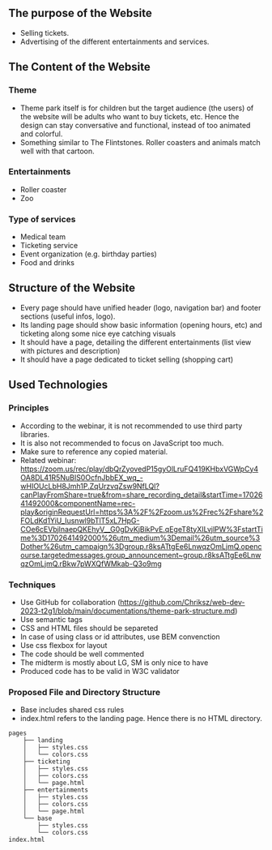 ## The purpose of the Website

- Selling tickets.
- Advertising of the different entertainments and services.


## The Content of the Website
### Theme
- Theme park itself is for children but the target audience (the users) of the website will be adults who want to buy tickets, etc. Hence the design can stay conversative and functional, instead of too animated and colorful.
- Something similar to The Flintstones. Roller coasters and animals match well with that cartoon.

### Entertainments
- Roller coaster
- Zoo

### Type of services
- Medical team
- Ticketing service
- Event organization (e.g. birthday parties)
- Food and drinks

## Structure of the Website

- Every page should have unified header (logo, navigation bar) and footer sections (useful infos, logo).
- Its landing page should show basic information (opening hours, etc) and ticketing along some nice eye catching visuals
- It should have a page, detailing the different entertainments  (list view with pictures and description)
- It should have a page dedicated to ticket selling (shopping cart)

## Used Technologies

### Principles

- According to the webinar, it is not recommended to use third party libraries. 
- It is also not recommended to focus on JavaScript too much. 
- Make sure to reference any copied material.
- Related webinar: https://zoom.us/rec/play/dbQrZyovedP15gyOlLruFQ419KHbxVGWpCy4OA8DL41R5NuBIS0OcfnJbbEX_wq_-wHIOUcLbH8Jmh1P.ZqUrzvqZsw9NfLQl?canPlayFromShare=true&from=share_recording_detail&startTime=1702641492000&componentName=rec-play&originRequestUrl=https%3A%2F%2Fzoom.us%2Frec%2Fshare%2FOLdKd1YiU_Iusnwl9bTlT5xL7HpG-COe6cEVbjlnaepQKEhyV__G0gDvKjBikPvE.qEgeT8tyXILvjlPW%3FstartTime%3D1702641492000%26utm_medium%3Demail%26utm_source%3Dother%26utm_campaign%3Dgroup.r8ksATtgEe6LnwqzOmLjmQ.opencourse.targetedmessages.group_announcement~group.r8ksATtgEe6LnwqzOmLjmQ.rBkw7pWXQfWMkab-Q3o9mg

### Techniques

- Use GitHub for collaboration (https://github.com/Chriksz/web-dev-2023-t2g1/blob/main/documentations/theme-park-structure.md)
- Use semantic tags
- CSS and HTML files should be separeted
- In case of using class or id attributes, use BEM convenction
- Use css flexbox for layout
- The code should be well commented
- The midterm is mostly about LG, SM is only nice to have
- Produced code has to be valid in W3C validator

### Proposed File and Directory Structure
- Base includes shared css rules
- index.html refers to the landing page. Hence there is no HTML directory.

```
pages
    ├── landing
    │   ├── styles.css
    │   └── colors.css
    ├── ticketing
    │   ├── styles.css
    │   ├── colors.css
    │   └── page.html
    ├── entertainments
    │   ├── styles.css
    │   ├── colors.css
    │   └── page.html
    └── base
        ├── styles.css
        └── colors.css
index.html
```

